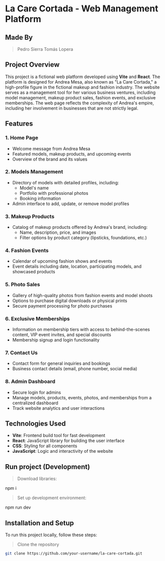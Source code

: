 # La Care Cortada - Web Management Platform

## Made By
> Pedro Sierra
> Tomás Lopera

## Project Overview
This project is a fictional web platform developed using **Vite** and **React**. The platform is designed for Andrea Mesa, also known as "La Care Cortada," a high-profile figure in the fictional makeup and fashion industry. The website serves as a management tool for her various business ventures, including model management, makeup product sales, fashion events, and exclusive memberships. The web page reflects the complexity of Andrea's empire, including her involvement in businesses that are not strictly legal.

## Features
### 1. Home Page
- Welcome message from Andrea Mesa
- Featured models, makeup products, and upcoming events
- Overview of the brand and its values

### 2. Models Management
- Directory of models with detailed profiles, including:
  - Model's name
  - Portfolio with professional photos
  - Booking information
- Admin interface to add, update, or remove model profiles

### 3. Makeup Products
- Catalog of makeup products offered by Andrea's brand, including:
  - Name, description, price, and images
  - Filter options by product category (lipsticks, foundations, etc.)

### 4. Fashion Events
- Calendar of upcoming fashion shows and events
- Event details including date, location, participating models, and showcased products

### 5. Photo Sales
- Gallery of high-quality photos from fashion events and model shoots
- Options to purchase digital downloads or physical prints
- Secure payment processing for photo purchases

### 6. Exclusive Memberships
- Information on membership tiers with access to behind-the-scenes content, VIP event invites, and special discounts
- Membership signup and login functionality

### 7. Contact Us
- Contact form for general inquiries and bookings
- Business contact details (email, phone number, social media)

### 8. Admin Dashboard
- Secure login for admins
- Manage models, products, events, photos, and memberships from a centralized dashboard
- Track website analytics and user interactions

## Technologies Used
- **Vite**: Frontend build tool for fast development
- **React**: JavaScript library for building the user interface
- **CSS**: Styling for all components
- **JavaScript**: Logic and interactivity of the website

## Run project (Development)
> Download libraries:

 npm i

> Set up development environment:

 npm run dev

## Installation and Setup
To run this project locally, follow these steps:

> Clone the repository
   ```bash
   git clone https://github.com/your-username/la-care-cortada.git
